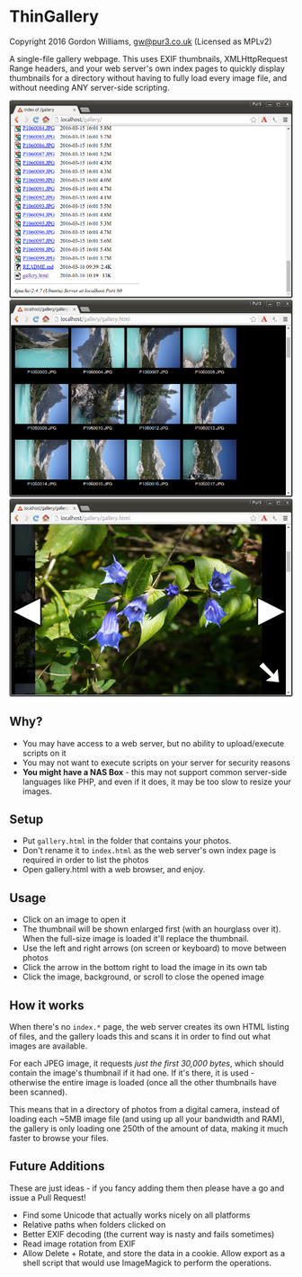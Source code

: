 ThinGallery
===========

Copyright 2016 Gordon Williams, gw@pur3.co.uk (Licensed as MPLv2)

A single-file gallery webpage. This uses EXIF thumbnails, XMLHttpRequest Range headers, 
and your web server's own index pages to quickly display thumbnails for a directory without
having to fully load every image file, and without needing ANY server-side scripting.

![Original Index Page](screenshots/index.png)
![Gallery list](screenshots/gallery1.png)
![Gallery image](screenshots/gallery2.png)

Why?
----

* You may have access to a web server, but no ability to upload/execute scripts on it
* You may not want to execute scripts on your server for security reasons
* **You might have a NAS Box** - this may not support common server-side 
languages like PHP, and even if it does, it may be too slow to resize your images.

Setup
-----

* Put `gallery.html` in the folder that contains your photos. 
* Don't rename it to `index.html` as the web server's own index page is required in order to list the photos
* Open gallery.html with a web browser, and enjoy.

Usage
-----

* Click on an image to open it
* The thumbnail will be shown enlarged first (with an hourglass over it). When the full-size image is loaded it'll replace the thumbnail.
* Use the left and right arrows (on screen or keyboard) to move between photos
* Click the arrow in the bottom right to load the image in its own tab
* Click the image, background, or scroll to close the opened image

How it works
------------

When there's no `index.*` page, the web server creates its own HTML listing of files, and
the gallery loads this and scans it in order to find out what images are available.

For each JPEG image, it requests *just the first 30,000 bytes*, which should contain the
image's thumbnail if it had one. If it's there, it is used - otherwise the entire image
is loaded (once all the other thumbnails have been scanned).

This means that in a directory of photos from a digital camera, instead of loading each
~5MB image file (and using up all your bandwidth and RAM), the gallery is only loading 
one 250th of the amount of data, making it much faster to browse your files.

Future Additions
----------------

These are just ideas - if you fancy adding them then please have a go and issue a Pull Request!

* Find some Unicode that actually works nicely on all platforms
* Relative paths when folders clicked on
* Better EXIF decoding (the current way is nasty and fails sometimes)
* Read image rotation from EXIF
* Allow Delete + Rotate, and store the data in a cookie. Allow export as a shell script that would use ImageMagick to perform the operations.

